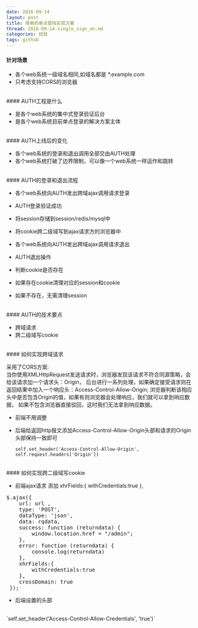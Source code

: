 ```yaml
---
date: 2016-09-14
layout: post
title: 简单的单点登陆实现方案
thread: 2016-09-14-single_sign_on.md
categories: 经验
tags: github
---
```



#### 针对场景

* 各个web系统一级域名相同,如域名都是 *.example.com
* 只考虑支持CORS的浏览器

</br>
#### AUTH工程是什么

* 是各个web系统的集中式登录验证后台
* 是各个web系统目前单点登录的解决方案主体

</br>
#### AUTH上线后的变化

* 各个web系统的登录和退出调用全部交由AUTH处理
* 各个web系统打破了边界限制，可以像一个web系统一样运作和跳转

</br>
#### AUTH的登录和退出流程

* 各个web系统向AUTH发出跨域ajax调用请求登录
* AUTH登录验证成功
 * 将session存储到session/redis/mysql中
 * 将cookie跨二级域写到ajax请求方的浏览器中

* 各个web系统向AUTH发出跨域ajax调用请求退出
* AUTH退出操作
 * 判断cookie是否存在
 * 如果存在cookie清理对应的session和cookie
 * 如果不存在，无需清理session

</br>
#### AUTH的技术要点

* 跨域请求
* 跨二级域写cookie

</br>
#### 如何实现跨域请求

采用了CORS方案:
</br>
当你使用XMLHttpRequest发送请求时，浏览器发现该请求不符合同源策略，会给该请求加一个请求头：Origin，
后台进行一系列处理，如果确定接受请求则在返回结果中加入一个响应头：Access-Control-Allow-Origin;
浏览器判断该相应头中是否包含Origin的值，如果有则浏览器会处理响应，我们就可以拿到响应数据，
如果不包含浏览器直接驳回，这时我们无法拿到响应数据。

* 前端不用调整
* 后端给返回http报文添加Access-Control-Allow-Origin头部和请求的Origin头部保持一致即可

  `self.set_header('Access-Control-Allow-Origin', self.request.headers['Origin'])`

</br>
#### 如何实现跨二级域写cookie

* 前端ajax请求
添加 xhrFields:{
        withCredentials:true
    },
<pre>
$.ajax({
    url: url ,
    type: 'POST',
    dataType: 'json',
    data: rqdata,
    success: function (returndata) {
        window.location.href = "/admin";
    },
    error: function (returndata) {
        console.log(returndata)
    },
    xhrFields:{
        withCredentials:true
    },
    crossDomain: true
 });
</pre>
* 后端设置的头部
</br>
   `self.set_header('Access-Control-Allow-Credentials', 'true')`





